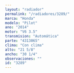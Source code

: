 ```yaml
---
layout: "radiador"
permalink: "/radiadores/3289/"
marca: "Honda"
modelo: "Pilot"
ano: "2014"
motor: "V6 3.5"
transmision: "Automática"
parte: "4313065"
clima: "Con clima"
alto: "21 5/8"
ancho: "30 1/4"
observaciones: ""
id: "3289"
---
```



